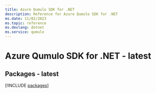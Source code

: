 ```yaml
---
title: Azure Qumulo SDK for .NET
description: Reference for Azure Qumulo SDK for .NET
ms.date: 11/02/2023
ms.topic: reference
ms.devlang: dotnet
ms.service: qumulo
---
```

# Azure Qumulo SDK for .NET - latest
## Packages - latest
[!INCLUDE [packages](qumulo-index.md)]